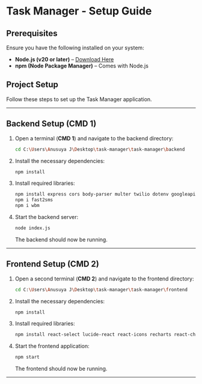 # Task Manager - Setup Guide

## Prerequisites
Ensure you have the following installed on your system:
- **Node.js (v20 or later)** – [Download Here](https://nodejs.org/)
- **npm (Node Package Manager)** – Comes with Node.js

## Project Setup
Follow these steps to set up the Task Manager application.

---

## **Backend Setup** (CMD 1)
1. Open a terminal (**CMD 1**) and navigate to the backend directory:
   ```sh
   cd C:\Users\Anusuya J\Desktop\task-manager\task-manager\backend
   ```
2. Install the necessary dependencies:
   ```sh
   npm install
   ```
3. Install required libraries:
   ```sh
   npm install express cors body-parser multer twilio dotenv googleapis
   npm i fast2sms
   npm i wbm
   ```
4. Start the backend server:
   ```sh
   node index.js
   ```
   The backend should now be running.

---

## **Frontend Setup** (CMD 2)
1. Open a second terminal (**CMD 2**) and navigate to the frontend directory:
   ```sh
   cd C:\Users\Anusuya J\Desktop\task-manager\task-manager\frontend
   ```
2. Install the necessary dependencies:
   ```sh
   npm install
   ```
3. Install required libraries:
   ```sh
   npm install react-select lucide-react react-icons recharts react-chartjs-2 chart.js react-toastify tone date-fns
   ```
4. Start the frontend application:
   ```sh
   npm start
   ```
   The frontend should now be running.
---
